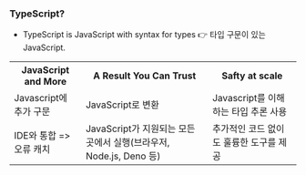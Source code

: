 ### TypeScript?
- TypeScript is JavaScript with syntax for types 👉 타입 구문이 있는 JavaScript.

<Table>
  <th>JavaScript and More</th>
  <th>A Result You Can Trust</th>
  <th>Safty at scale</th>
  
  <tr>
    <td>
      Javascript에 추가 구문
    </td>
    <td>
      JavaScript로 변환
    </td>
    <td>
      Javascript를 이해하는 타입 추론 사용
    </td>
  <tr>
    
  <tr>
    <td>
      IDE와 통합 => 오류 캐치
    </td>
    <td>
      JavaScript가 지원되는 모든 곳에서 실행(브라우저, Node.js, Deno 등)
    </td>
    <td>
      추가적인 코드 없이도 훌륭한 도구를 제공
    </td>
  <tr>
</Table>
